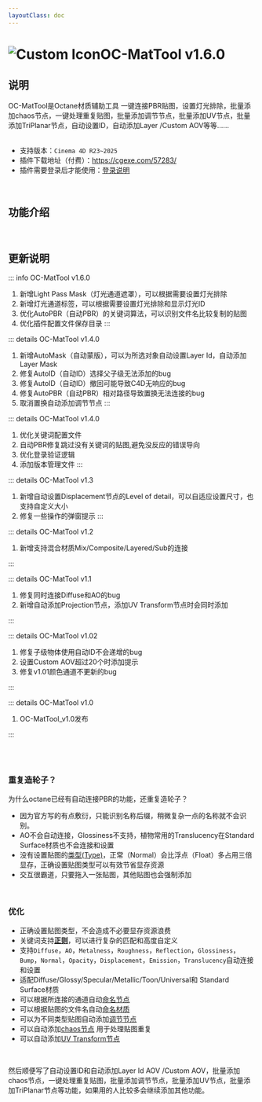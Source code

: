 ```yaml
---
layoutClass: doc
---
```


<script setup>
import MNavLinks from '../components/MNavLinks.vue'

import { NAV_DATA } from '../OC-NodeTool-data'
</script>

# <span class="h1-icon"><img src="/img/OC-AutoPBR.webp" alt="Custom Icon"></span>OC-MatTool v1.6.0
## 说明
OC-MatTool是Octane材质辅助工具 一键连接PBR贴图，设置灯光排除，批量添加chaos节点，一键处理重复贴图，批量添加调节节点，批量添加UV节点，批量添加TriPlanar节点，自动设置ID，自动添加Layer /Custom AOV等等……
<br />
<br />
- 支持版本：`Cinema 4D R23~2025`
- 插件下载地址（付费）：https://cgexe.com/57283/
- 插件需要登录后才能使用：[登录说明](01-OMT-license)


<br />

## 功能介绍
<MNavLinks v-for="{title, items} in NAV_DATA" :title="title" :items="items"/>


<br />

## 更新说明

::: info OC-MatTool v1.6.0<Badge type="danger" text="更新4+" />
1. 新增Light Pass Mask（灯光通道遮罩），可以根据需要设置灯光排除
2. 新增灯光通道标签，可以根据需要设置灯光排除和显示灯光ID
3. 优化AutoPBR（自动PBR）的关键词算法，可以识别文件名比较复制的贴图
4. 优化插件配置文件保存目录
:::

::: details OC-MatTool v1.4.0<Badge type="info" text="更新5" />
1. 新增AutoMask（自动蒙版），可以为所选对象自动设置Layer Id，自动添加Layer Mask
2. 修复AutoID（自动ID）选择父子级无法添加的bug
3. 修复AutoID（自动ID）撤回可能导致C4D无响应的bug
3. 修复AutoPBR（自动PBR）相对路径导致置换无法连接的bug
4. 取消置换自动添加调节节点
:::

::: details OC-MatTool v1.4.0<Badge type="info" text="更新4" />
1. 优化关键词配置文件
2. 自动PBR修复跳过没有关键词的贴图,避免没反应的错误导向
3. 优化登录验证逻辑
4. 添加版本管理文件
:::

::: details OC-MatTool v1.3<Badge type="info" text="更新2" />
1. 新增自动设置Displacement节点的Level of detail，可以自适应设置尺寸，也支持自定义大小
2. 修复一些操作的弹窗提示
:::


::: details OC-MatTool v1.2<Badge type="info" text="更新1" />
1. 新增支持混合材质Mix/Composite/Layered/Sub的连接

:::

::: details OC-MatTool v1.1<Badge type="info" text="更新2" />
1. 修复同时连接Diffuse和AO的bug
2. 新增自动添加Projection节点，添加UV Transform节点时会同时添加

:::


::: details OC-MatTool v1.02<Badge type="info" text="更新3" />
1. 修复子级物体使用自动ID不会递增的bug
2. 设置Custom AOV超过20个时添加提示
3. 修复v1.01颜色通道不更新的bug

:::


::: details OC-MatTool v1.0<Badge type="info" text="发布" />
1. OC-MatTool_v1.0发布

:::

<br />
<br />

### 重复造轮子？
为什么octane已经有自动连接PBR的功能，还重复造轮子？
- 因为官方写的有点敷衍，只能识别名称后缀，稍微复杂一点的名称就不会识别。
- AO不会自动连接，Glossiness不支持，植物常用的Translucency在Standard Surface材质也不会连接和设置
- 没有设置贴图的<a href="https://docs.otoy.com/cinema4d/ImageTexture.html" target="_blank" class="red_link-sm"
            rel="noopener nofollow ugc">类型(Type)</a>，正常（Normal）会比浮点（Float）多占用三倍显存，正确设置贴图类型可以有效节省显存资源
- 交互很霸道，只要拖入一张贴图，其他贴图也会强制添加

<br />

### 优化
- 正确设置贴图类型，不会造成不必要显存资源浪费
- 关键词支持[**正则**](01-OMT-setting#正则使用)，可以进行复杂的匹配和高度自定义
- 支持`Diffuse`，`AO`，`Metalness`，`Roughness`，`Reflection`，`Glossiness`，`Bump`，`Normal`，`Opacity`，`Displacement`，`Emission`，`Translucency`自动连接和设置
- 适配Diffuse/Glossy/Specular/Metallic/Toon/Universal和 Standard Surface材质
- 可以根据所连接的通道自动[命名节点](01-OMT-setting#自动重命名贴图)
- 可以根据贴图的文件名自动[命名材质](01-OMT-setting#自动重命名材质)
- 可以为不同类型贴图自动添加[调节节点](01-OMT-setting#自动添加调节节点)
- 可以自动添加[chaos节点](01-OMT-setting#自动添加chaos节点) 用于处理贴图重复
- 可以自动添加[UV Transform节点](01-OMT-setting#自动添加uv节点)  
<br />

然后顺便写了自动设置ID和自动添加Layer Id AOV /Custom AOV，批量添加chaos节点，一键处理重复贴图，批量添加调节节点，批量添加UV节点，批量添加TriPlanar节点等功能，如果用的人比较多会继续添加其他功能。


<br />
<br />

<!-- ## ☠使用注意
由于Octane并没有开放节点的api，所以插件并不是对Octane节点的控制，而是对材质的设置。  
这样就有一些局限性，也无法对节点进行一些精细化的操作  
> 节点连接之后会重叠，需要手动整理。

<br />

<video controls autoplay muted>
  <source src="/img/oc-mattool-autopbr-addadjust-02.webm" type="video/webm">
</video> -->

